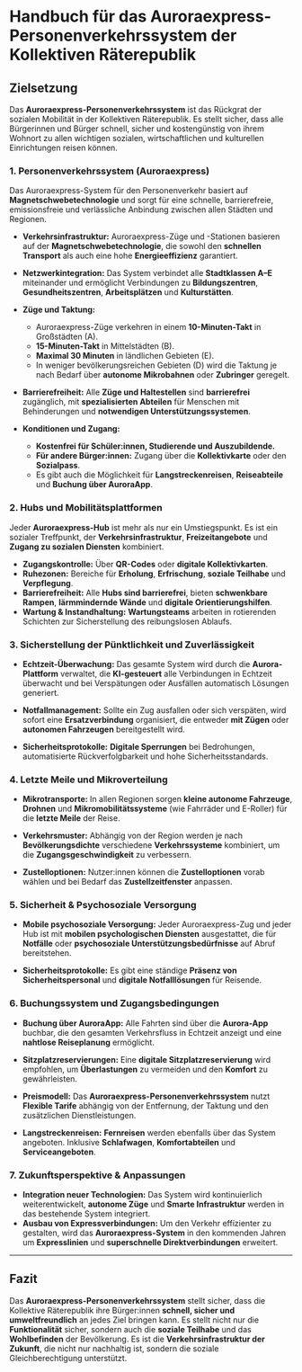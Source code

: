 
# Handbuch für das Auroraexpress-Personenverkehrssystem der Kollektiven Räterepublik

## Zielsetzung
Das **Auroraexpress-Personenverkehrssystem** ist das Rückgrat der sozialen Mobilität in der Kollektiven Räterepublik. Es stellt sicher, dass alle Bürgerinnen und Bürger schnell, sicher und kostengünstig von ihrem Wohnort zu allen wichtigen sozialen, wirtschaftlichen und kulturellen Einrichtungen reisen können.

### 1. Personenverkehrssystem (Auroraexpress)

Das Auroraexpress-System für den Personenverkehr basiert auf **Magnetschwebetechnologie** und sorgt für eine schnelle, barrierefreie, emissionsfreie und verlässliche Anbindung zwischen allen Städten und Regionen.

- **Verkehrsinfrastruktur:** Auroraexpress-Züge und -Stationen basieren auf der **Magnetschwebetechnologie**, die sowohl den **schnellen Transport** als auch eine hohe **Energieeffizienz** garantiert.

- **Netzwerkintegration:** Das System verbindet alle **Stadtklassen A–E** miteinander und ermöglicht Verbindungen zu **Bildungszentren**, **Gesundheitszentren**, **Arbeitsplätzen** und **Kulturstätten**.

- **Züge und Taktung:** 
  - Auroraexpress-Züge verkehren in einem **10-Minuten-Takt** in Großstädten (A).
  - **15-Minuten-Takt** in Mittelstädten (B).
  - **Maximal 30 Minuten** in ländlichen Gebieten (E).
  - In weniger bevölkerungsreichen Gebieten (D) wird die Taktung je nach Bedarf über **autonome Mikrobahnen** oder **Zubringer** geregelt.

- **Barrierefreiheit:** Alle **Züge und Haltestellen** sind **barrierefrei** zugänglich, mit **spezialisierten Abteilen** für Menschen mit Behinderungen und **notwendigen Unterstützungssystemen**.

- **Konditionen und Zugang:** 
  - **Kostenfrei für Schüler:innen, Studierende und Auszubildende.**
  - **Für andere Bürger:innen:** Zugang über die **Kollektivkarte** oder den **Sozialpass**.
  - Es gibt auch die Möglichkeit für **Langstreckenreisen**, **Reiseabteile** und **Buchung über AuroraApp**.

### 2. Hubs und Mobilitätsplattformen

Jeder **Auroraexpress-Hub** ist mehr als nur ein Umstiegspunkt. Es ist ein sozialer Treffpunkt, der **Verkehrsinfrastruktur**, **Freizeitangebote** und **Zugang zu sozialen Diensten** kombiniert.

- **Zugangskontrolle:** Über **QR-Codes** oder **digitale Kollektivkarten**.
- **Ruhezonen:** Bereiche für **Erholung**, **Erfrischung**, **soziale Teilhabe** und **Verpflegung**.
- **Barrierefreiheit:** Alle **Hubs sind barrierefrei**, bieten **schwenkbare Rampen**, **lärmmindernde Wände** und **digitale Orientierungshilfen**.
- **Wartung & Instandhaltung:** **Wartungsteams** arbeiten in rotierenden Schichten zur Sicherstellung des reibungslosen Ablaufs.

### 3. Sicherstellung der Pünktlichkeit und Zuverlässigkeit

- **Echtzeit-Überwachung:** Das gesamte System wird durch die **Aurora-Plattform** verwaltet, die **KI-gesteuert** alle Verbindungen in Echtzeit überwacht und bei Verspätungen oder Ausfällen automatisch Lösungen generiert.

- **Notfallmanagement:** Sollte ein Zug ausfallen oder sich verspäten, wird sofort eine **Ersatzverbindung** organisiert, die entweder **mit Zügen** oder **autonomen Fahrzeugen** bereitgestellt wird.

- **Sicherheitsprotokolle:** **Digitale Sperrungen** bei Bedrohungen, automatisierte Rückverfolgbarkeit und hohe Sicherheitsstandards.

### 4. Letzte Meile und Mikroverteilung

- **Mikrotransporte:** In allen Regionen sorgen **kleine autonome Fahrzeuge**, **Drohnen** und **Mikromobilitätssysteme** (wie Fahrräder und E-Roller) für die **letzte Meile** der Reise.

- **Verkehrsmuster:** Abhängig von der Region werden je nach **Bevölkerungsdichte** verschiedene **Verkehrssysteme** kombiniert, um die **Zugangsgeschwindigkeit** zu verbessern.

- **Zustelloptionen:** Nutzer:innen können die **Zustelloptionen** vorab wählen und bei Bedarf das **Zustellzeitfenster** anpassen.

### 5. Sicherheit & Psychosoziale Versorgung

- **Mobile psychosoziale Versorgung:** Jeder Auroraexpress-Zug und jeder Hub ist mit **mobilen psychologischen Diensten** ausgestattet, die für **Notfälle** oder **psychosoziale Unterstützungsbedürfnisse** auf Abruf bereitstehen.

- **Sicherheitsprotokolle:** Es gibt eine ständige **Präsenz von Sicherheitspersonal** und **digitale Notfalllösungen** für Reisende.

### 6. Buchungssystem und Zugangsbedingungen

- **Buchung über AuroraApp:** Alle Fahrten sind über die **Aurora-App** buchbar, die den gesamten Verkehrsfluss in Echtzeit anzeigt und eine **nahtlose Reiseplanung** ermöglicht.
- **Sitzplatzreservierungen:** Eine **digitale Sitzplatzreservierung** wird empfohlen, um **Überlastungen** zu vermeiden und den **Komfort** zu gewährleisten.

- **Preismodell:** Das **Auroraexpress-Personenverkehrssystem** nutzt **Flexible Tarife** abhängig von der Entfernung, der Taktung und den zusätzlichen Dienstleistungen.

- **Langstreckenreisen:** **Fernreisen** werden ebenfalls über das System angeboten. Inklusive **Schlafwagen**, **Komfortabteilen** und **Serviceangeboten**.

### 7. Zukunftsperspektive & Anpassungen

- **Integration neuer Technologien:** Das System wird kontinuierlich weiterentwickelt, **autonome Züge** und **Smarte Infrastruktur** werden in das bestehende System integriert.
- **Ausbau von Expressverbindungen:** Um den Verkehr effizienter zu gestalten, wird das **Auroraexpress-System** in den kommenden Jahren um **Expresslinien** und **superschnelle Direktverbindungen** erweitert.

---

## Fazit

Das **Auroraexpress-Personenverkehrssystem** stellt sicher, dass die Kollektive Räterepublik ihre Bürger:innen **schnell, sicher und umweltfreundlich** an jedes Ziel bringen kann. Es stellt nicht nur die **Funktionalität** sicher, sondern auch die **soziale Teilhabe** und das **Wohlbefinden** der Bevölkerung. Es ist die **Verkehrsinfrastruktur der Zukunft**, die nicht nur nachhaltig ist, sondern die soziale Gleichberechtigung unterstützt.

